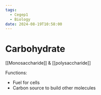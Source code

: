 ```yaml
---
tags:
  - Cegep1
  - Biology
date: 2024-08-19T10:58:00
---
```


# Carbohydrate

[[Monosaccharide]] & [[polysaccharide]]

Functions:

- Fuel for cells
- Carbon source to build other molecules